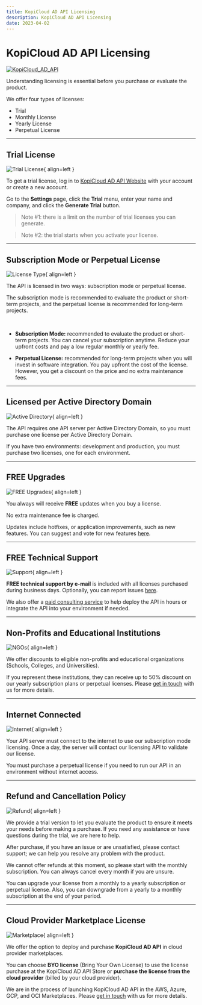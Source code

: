 ```yaml
---
title: KopiCloud AD API Licensing
description: KopiCloud AD API Licensing
date: 2023-04-02
---
```


# KopiCloud AD API Licensing
[![KopiCloud_AD_API](https://img.shields.io/badge/kopiCloud_ad-v1.0+-blueviolet.svg)](https://adapi.kopicloud.com)

Understanding licensing is essential before you purchase or evaluate the product.

We offer four types of licenses:

- Trial
- Monthly License
- Yearly License
- Perpetual License

----

## Trial License
    
![Trial License](https://adapihelp.kopicloud.com.com/assets/docs/license-trial.png){ align=left }

To get a trial license, log in to [KopiCloud AD API Website](https://adapi.kopicloud.com/Identity/Account/Login) with your account or create a new account.

Go to the **Settings** page, click the **Trial** menu, enter your name and company, and click the **Generate Trial** button.

> Note #1: there is a limit on the number of trial licenses you can generate.

> Note #2: the trial starts when you activate your license.

-----

## Subscription Mode or Perpetual License
    
![License Type](https://adapihelp.kopicloud.com.com/assets/docs/license-subscription.png){ align=left }

The API is licensed in two ways: subscription mode or perpetual license.

The subscription mode is recommended to evaluate the product or short-term projects, and the perpetual license is recommended for long-term projects.

<br />

- **Subscription Mode:** recommended to evaluate the product or short-term projects. You can cancel your subscription anytime. Reduce your upfront costs and pay a low regular monthly or yearly fee.

- **Perpetual License:** recommended for long-term projects when you will invest in software integration. You pay upfront the cost of the license. However, you get a discount on the price and no extra maintenance fees.

-----

## Licensed per Active Directory Domain

![Active Directory](https://adapihelp.kopicloud.com.com/assets/docs/license-ad-domain.png){ align=left }

The API requires one API server per Active Directory Domain, so you must purchase one license per Active Directory Domain.

If you have two environments: development and production, you must purchase two licenses, one for each environment.

-----

## FREE Upgrades

![FREE Upgrades](https://adapihelp.kopicloud.com.com/assets/docs/license-upgrade.png){ align=left }

You always will receive **FREE** updates when you buy a license.

No extra maintenance fee is charged.

Updates include hotfixes, or application improvements, such as new features. You can suggest and vote for new features [here](https://adapi.kopicloud.com/Feature).

-----

## FREE Technical Support

![Support](https://adapihelp.kopicloud.com.com/assets/docs/license-support.png){ align=left }

**FREE technical support by e-mail** is included with all licenses purchased during business days. Optionally, you can report issues [here](https://adapi.kopicloud.com/Feature).

We also offer a [paid consulting service](https://adapi.kopicloud.com/consulting) to help deploy the API in hours or integrate the API into your environment if needed.

----

## Non-Profits and Educational Institutions

![NGOs](https://adapihelp.kopicloud.com.com/assets/docs/license-organization.png){ align=left }

We offer discounts to eligible non-profits and educational organizations (Schools, Colleges, and Universities).

If you represent these institutions, they can receive up to 50% discount on our yearly subscription plans or perpetual licenses. Please [get in touch](https://adapi.kopicloud.com/contact) with us for more details.

----

## Internet Connected

![Internet](https://adapihelp.kopicloud.com.com/assets/docs/license-network.png){ align=left }

Your API server must connect to the internet to use our subscription mode licensing. Once a day, the server will contact our licensing API to validate our license.

You must purchase a perpetual license if you need to run our API in an environment without internet access.

----

## Refund and Cancellation Policy

![Refund](https://adapihelp.kopicloud.com.com/assets/docs/license-refund.png){ align=left }

We provide a trial version to let you evaluate the product to ensure it meets your needs before making a purchase. If you need any assistance or have questions during the trial, we are here to help.

After purchase, if you have an issue or are unsatisfied, please contact support; we can help you resolve any problem with the product.

We cannot offer refunds at this moment, so please start with the monthly subscription. You can always cancel every month if you are unsure.

You can upgrade your license from a monthly to a yearly subscription or perpetual license. Also, you can downgrade from a yearly to a monthly subscription at the end of your period.

----

## Cloud Provider Marketplace License

![Marketplace](https://adapihelp.kopicloud.com.com/assets/docs/license-marketplace.png){ align=left }

We offer the option to deploy and purchase **KopiCloud AD API** in cloud provider marketplaces.

You can choose **BYO license** (Bring Your Own License) to use the license purchase at the KopiCloud AD API Store or **purchase the license from the cloud provider** (billed by your cloud provider).

We are in the process of launching KopiCloud AD API in the AWS, Azure, GCP, and OCI Marketplaces. Please [get in touch](https://adapi.kopicloud.com/contact) with us for more details.
